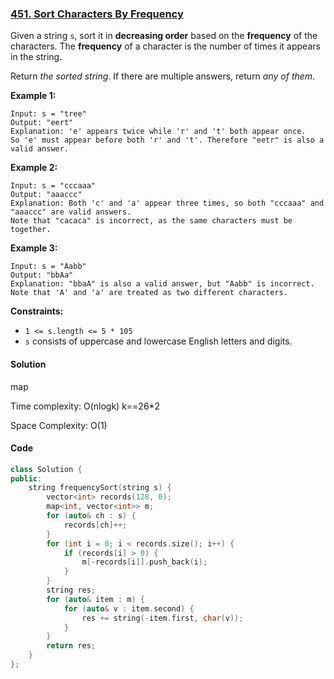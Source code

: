 ### [451. Sort Characters By Frequency](https://leetcode.com/problems/sort-characters-by-frequency/)

Given a string `s`, sort it in **decreasing order** based on the **frequency** of the characters. The **frequency** of a character is the number of times it appears in the string.

Return *the sorted string*. If there are multiple answers, return *any of them*.

 

**Example 1:**

```
Input: s = "tree"
Output: "eert"
Explanation: 'e' appears twice while 'r' and 't' both appear once.
So 'e' must appear before both 'r' and 't'. Therefore "eetr" is also a valid answer.
```

**Example 2:**

```
Input: s = "cccaaa"
Output: "aaaccc"
Explanation: Both 'c' and 'a' appear three times, so both "cccaaa" and "aaaccc" are valid answers.
Note that "cacaca" is incorrect, as the same characters must be together.
```

**Example 3:**

```
Input: s = "Aabb"
Output: "bbAa"
Explanation: "bbaA" is also a valid answer, but "Aabb" is incorrect.
Note that 'A' and 'a' are treated as two different characters.
```

 

**Constraints:**

- `1 <= s.length <= 5 * 105`
- `s` consists of uppercase and lowercase English letters and digits.

#### Solution

map

Time complexity: O(nlogk) k==26*2

Space Complexity: O(1)

#### Code

```c++
class Solution {
public:
    string frequencySort(string s) {
        vector<int> records(128, 0);
        map<int, vector<int>> m;
        for (auto& ch : s) {
            records[ch]++;
        }
        for (int i = 0; i < records.size(); i++) {
            if (records[i] > 0) {
                m[-records[i]].push_back(i);
            }
        }
        string res;
        for (auto& item : m) {
            for (auto& v : item.second) {
                res += string(-item.first, char(v));
            }
        }
        return res;
    }
};
```



